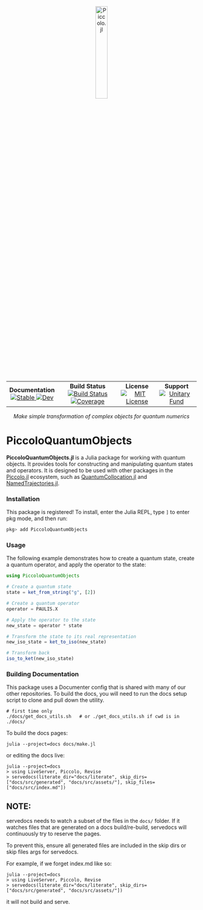 <!--```@raw html-->
<div align="center">
  <a href="https://github.com/harmoniqs/Piccolo.jl">
    <img src="assets/logo.svg" alt="Piccolo.jl" width="25%"/>
  </a> 
</div>

<div align="center">
  <table>
    <tr>
      <td align="center">
        <b>Documentation</b>
        <br>
        <a href="https://docs.harmoniqs.co/PiccoloQuantumObjects/stable/">
          <img src="https://img.shields.io/badge/docs-stable-blue.svg" alt="Stable"/>
        </a>
        <a href="https://docs.harmoniqs.co/PiccoloQuantumObjects/dev/">
          <img src="https://img.shields.io/badge/docs-dev-blue.svg" alt="Dev"/>
        </a>
      </td>
      <td align="center">
        <b>Build Status</b>
        <br>
        <a href="https://github.com/harmoniqs/PiccoloQuantumObjects.jl/actions/workflows/CI.yml?query=branch%3Amain">
          <img src="https://github.com/harmoniqs/PiccoloQuantumObjects.jl/actions/workflows/CI.yml/badge.svg?branch=main" alt="Build Status"/>
        </a>
        <a href="https://codecov.io/gh/harmoniqs/PiccoloQuantumObjects.jl">
          <img src="https://codecov.io/gh/harmoniqs/PiccoloQuantumObjects.jl/branch/main/graph/badge.svg" alt="Coverage"/>
        </a>
      </td>
      <td align="center">
        <b>License</b>
        <br>
        <a href="https://opensource.org/licenses/MIT">
          <img src="https://img.shields.io/badge/License-MIT-yellow.svg" alt="MIT License"/>
        </a>
      </td>
      <td align="center">
        <b>Support</b>
        <br>
        <a href="https://unitary.fund">
          <img src="https://img.shields.io/badge/Supported%20By-Unitary%20Fund-FFFF00.svg" alt="Unitary Fund"/>
        </a>
      </td>
    </tr>
  </table>
</div>

<div align="center">
<i> Make simple transformation of complex objects for quantum numerics </i>
<br>

</div>
<!--```-->

# PiccoloQuantumObjects

**PiccoloQuantumObjects.jl** is a Julia package for working with quantum objects. It provides tools for constructing and manipulating quantum states and operators. It is designed to be used with other packages in the [Piccolo.jl](https://github.com/harmoniqs/Piccolo.jl) ecosystem, such as [QuantumCollocation.jl](https://github.com/harmoniqs/QuantumCollocation.jl) and [NamedTrajectories.jl](https://github.com/harmoniqs/NamedTrajectories.jl).

### Installation

This package is registered! To install, enter the Julia REPL, type `]` to enter pkg mode, and then run:
```julia
pkg> add PiccoloQuantumObjects
```

### Usage

The following example demonstrates how to create a quantum state, create a quantum operator, and apply the operator to the state:

```Julia
using PiccoloQuantumObjects

# Create a quantum state
state = ket_from_string("g", [2])

# Create a quantum operator
operator = PAULIS.X

# Apply the operator to the state
new_state = operator * state

# Transform the state to its real representation
new_iso_state = ket_to_iso(new_state)

# Transform back
iso_to_ket(new_iso_state)
```


### Building Documentation
This package uses a Documenter config that is shared with many of our other repositories. To build the docs, you will need to run the docs setup script to clone and pull down the utility. 
```
# first time only
./docs/get_docs_utils.sh   # or ./get_docs_utils.sh if cwd is in ./docs/
```

To build the docs pages:
```
julia --project=docs docs/make.jl
```

or editing the docs live:
```
julia --project=docs
> using LiveServer, Piccolo, Revise
> servedocs(literate_dir="docs/literate", skip_dirs=["docs/src/generated", "docs/src/assets/"], skip_files=["docs/src/index.md"])
```

## NOTE:
servedocs needs to watch a subset of the files in the `docs/` folder. If it watches files that are generated on a docs build/re-build, servedocs will continuously try to reserve the pages.

To prevent this, ensure all generated files are included in the skip dirs or skip files args for servedocs.

For example, if we forget index.md like so:
```
julia --project=docs
> using LiveServer, Piccolo, Revise
> servedocs(literate_dir="docs/literate", skip_dirs=["docs/src/generated", "docs/src/assets/"])
```
it will not build and serve.
